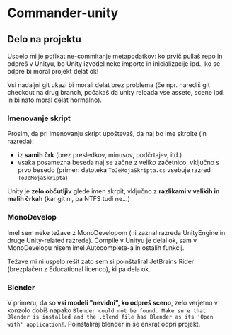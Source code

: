 # Commander-unity

## Delo na projektu

Uspelo mi je pofixat ne-commitanje metapodatkov: ko prvič pullaš repo in odpreš v Unityu, bo Unity izvedel neke importe in inicializacije ipd., ko se odpre bi moral projekt delat ok!

Vsi nadaljni git ukazi bi morali delat brez problema (če npr. narediš git checkout na drug branch, počakaš da unity reloada vse assete, scene ipd. in bi nato moral delat normalno).

### Imenovanje skript

Prosim, da pri imenovanju skript upoštevaš, da naj bo ime skrpite (in razreda):

- iz **samih črk** (brez presledkov, minusov, podčrtajev, itd.)
- vsaka posamezna beseda naj se začne z veliko začetnico, vključno s prvo besedo (primer: datoteka `ToJeMojaSkripta.cs` vsebuje razred `ToJeMojaSkripta`)

Unity je **zelo občutljiv** glede imen skrpit, vključno z **razlikami v velikih in malih črkah** (kar git ni, pa NTFS tudi ne...)

### MonoDevelop

Imel sem neke težave z MonoDevelopom (ni zaznal razreda UnityEngine in druge Unity-related razrede). Compile v Unityu je delal ok, sam v MonoDevelopu nisem imel Autocomplete-a in ostalih funkcij.

Težave mi ni uspelo rešit zato sem si poinštaliral JetBrains Rider (brezplačen z Educational licenco), ki pa dela ok.

### Blender

V primeru, da so **vsi modeli "nevidni", ko odpreš sceno**, zelo verjetno v konzolo dobiš napako `Blender could not be found.
Make sure that Blender is installed and the .blend file has Blender as its 'Open with' application!`. Poinštaliraj blender in še enkrat odpri projekt.
